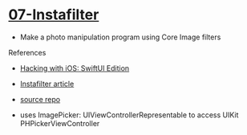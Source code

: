 # [07-Instafilter](https://github.com/mobilelabclass-itp/07-Instafilter)

- Make a photo manipulation program using Core Image filters

References

- [Hacking with iOS: SwiftUI Edition](https://www.hackingwithswift.com/books/ios-swiftui)
- [Instafilter article](https://www.hackingwithswift.com/books/ios-swiftui/instafilter-introduction)
- [source repo](https://github.com/twostraws/HackingWithSwift/tree/main/SwiftUI/project13)

- uses ImagePicker: UIViewControllerRepresentable to access UIKit PHPickerViewController
